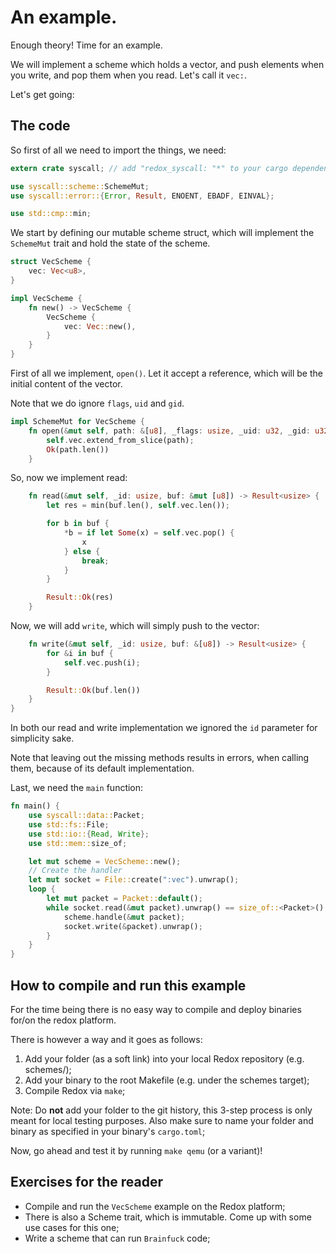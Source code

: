 An example.
===========

Enough theory! Time for an example.

We will implement a scheme which holds a vector, and push elements when you write, and pop them when you read. Let's call it `vec:`.

Let's get going:

The code
--------

So first of all we need to import the things, we need:

```rust
extern crate syscall; // add "redox_syscall: "*" to your cargo dependencies

use syscall::scheme::SchemeMut;
use syscall::error::{Error, Result, ENOENT, EBADF, EINVAL};

use std::cmp::min;
```

We start by defining our mutable scheme struct, which will implement the `SchemeMut` trait and hold the state of the scheme.

```rust
struct VecScheme {
    vec: Vec<u8>,
}

impl VecScheme {
    fn new() -> VecScheme {
        VecScheme {
            vec: Vec::new(),
        }
    }
}
```

First of all we implement, `open()`. Let it accept a reference, which will be the initial content of the vector.

Note that we do ignore `flags`, `uid` and `gid`.

```rust
impl SchemeMut for VecScheme {
    fn open(&mut self, path: &[u8], _flags: usize, _uid: u32, _gid: u32) -> Result<usize> {
        self.vec.extend_from_slice(path);
        Ok(path.len())
    }
```

So, now we implement read:

```rust
    fn read(&mut self, _id: usize, buf: &mut [u8]) -> Result<usize> {
        let res = min(buf.len(), self.vec.len());

        for b in buf {
            *b = if let Some(x) = self.vec.pop() {
                x
            } else {
                break;
            }
        }

        Result::Ok(res)
    }
```

Now, we will add `write`, which will simply push to the vector:

```rust
    fn write(&mut self, _id: usize, buf: &[u8]) -> Result<usize> {
        for &i in buf {
            self.vec.push(i);
        }

        Result::Ok(buf.len())
    }
}
```

In both our read and write implementation we ignored the `id` parameter for simplicity sake.

Note that leaving out the missing methods results in errors, when calling them, because of its default implementation.

Last, we need the `main` function:

```rust
fn main() {
    use syscall::data::Packet;
    use std::fs::File;
    use std::io::{Read, Write};
    use std::mem::size_of;

    let mut scheme = VecScheme::new();
    // Create the handler
    let mut socket = File::create(":vec").unwrap();
    loop {
        let mut packet = Packet::default();
        while socket.read(&mut packet).unwrap() == size_of::<Packet>() {
            scheme.handle(&mut packet);
            socket.write(&packet).unwrap();
        }
    }
}
```

How to compile and run this example
-----------------------------------

For the time being there is no easy way to compile and deploy binaries for/on the redox platform.

There is however a way and it goes as follows:

1. Add your folder (as a soft link) into your local Redox repository (e.g. schemes/);
2. Add your binary to the root Makefile (e.g. under the schemes target);
3. Compile Redox via `make`;

Note: Do **not** add your folder to the git history, this 3-step process is only meant for local testing purposes. Also make sure to name your folder and binary as specified in your binary's `cargo.toml`;

Now, go ahead and test it by running `make qemu` (or a variant)!

Exercises for the reader
------------------------

+ Compile and run the `VecScheme` example on the Redox platform;
+ There is also a Scheme trait, which is immutable. Come up with some use cases for this one;
+ Write a scheme that can run `Brainfuck` code;

